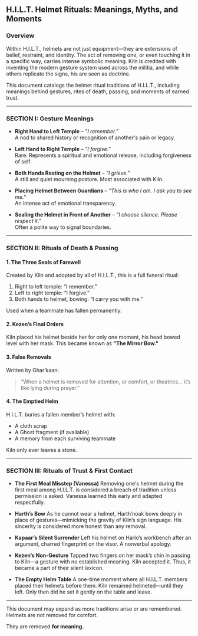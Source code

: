 ## H.I.L.T. Helmet Rituals: Meanings, Myths, and Moments

### Overview
Within H.I.L.T., helmets are not just equipment—they are extensions of belief, restraint, and identity. The act of removing one, or even touching it in a specific way, carries intense symbolic meaning. Kiln is credited with inventing the modern gesture system used across the militia, and while others replicate the signs, his are seen as doctrine.

This document catalogs the helmet ritual traditions of H.I.L.T., including meanings behind gestures, rites of death, passing, and moments of earned trust.

---

### SECTION I: Gesture Meanings

- **Right Hand to Left Temple** – *"I remember."*  
  A nod to shared history or recognition of another's pain or legacy.

- **Left Hand to Right Temple** – *"I forgive."*  
  Rare. Represents a spiritual and emotional release, including forgiveness of self.

- **Both Hands Resting on the Helmet** – *"I grieve."*  
  A still and quiet mourning posture. Most associated with Kiln.

- **Placing Helmet Between Guardians** – *"This is who I am. I ask you to see me."*  
  An intense act of emotional transparency.

- **Sealing the Helmet in Front of Another** – *"I choose silence. Please respect it."*  
  Often a polite way to signal boundaries.

---

### SECTION II: Rituals of Death & Passing

#### **1. The Three Seals of Farewell**  
Created by Kiln and adopted by all of H.I.L.T., this is a full funeral ritual:
1. Right to left temple: “I remember.”
2. Left to right temple: “I forgive.”
3. Both hands to helmet, bowing: “I carry you with me.”

Used when a teammate has fallen permanently.

#### **2. Kezen’s Final Orders**
Kiln placed his helmet beside her for only one moment, his head bowed level with her mask. This became known as **"The Mirror Bow."**

#### **3. False Removals**
Written by Ghar’kaan:
> “When a helmet is removed for attention, or comfort, or theatrics… it’s like lying during prayer.”

#### **4. The Emptied Helm**
H.I.L.T. buries a fallen member’s helmet with:
- A cloth scrap
- A Ghost fragment (if available)
- A memory from each surviving teammate

Kiln only ever leaves a stone.

---

### SECTION III: Rituals of Trust & First Contact

- **The First Meal Misstep (Vanessa)**
Removing one's helmet during the first meal among H.I.L.T. is considered a breach of tradition unless permission is asked. Vanessa learned this early and adapted respectfully.

- **Harth’s Bow**
As he cannot wear a helmet, Harth’noak bows deeply in place of gestures—mimicking the gravity of Kiln’s sign language. His sincerity is considered more honest than any removal.

- **Kapaar’s Silent Surrender**
Left his helmet on Harlo’s workbench after an argument, charred fingerprint on the visor. A nonverbal apology.

- **Kezen’s Non-Gesture**
Tapped two fingers on her mask’s chin in passing to Kiln—a gesture with no established meaning. Kiln accepted it. Thus, it became a part of their silent lexicon.

- **The Empty Helm Table**
A one-time moment where all H.I.L.T. members placed their helmets before them. Kiln remained helmeted—until they left. Only then did he set it gently on the table and leave.

---

This document may expand as more traditions arise or are remembered. Helmets are not removed for comfort.

They are removed **for meaning.**